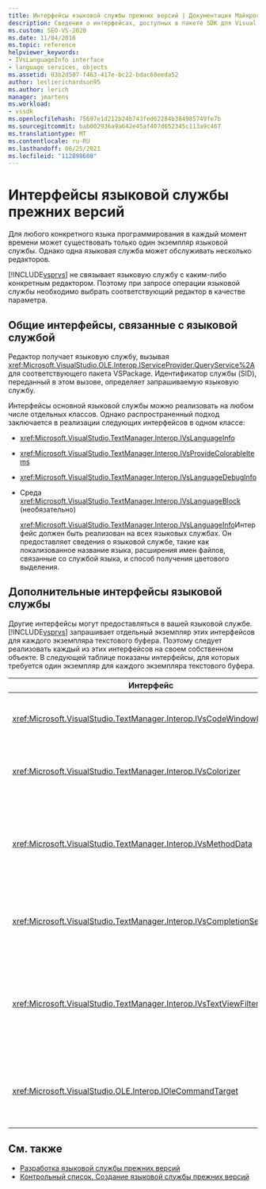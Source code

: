 ```yaml
---
title: Интерфейсы языковой службы прежних версий | Документация Майкрософт
description: Сведения о интерфейсах, доступных в пакете SDK для Visual Studio, которые предоставляют функции устаревшей языковой службы.
ms.custom: SEO-VS-2020
ms.date: 11/04/2016
ms.topic: reference
helpviewer_keywords:
- IVsLanguageInfo interface
- language services, objects
ms.assetid: 03b2d507-f463-417e-bc22-bdac68eeda52
author: leslierichardson95
ms.author: lerich
manager: jmartens
ms.workload:
- vssdk
ms.openlocfilehash: 75697e1d212b24b743fed62284b384985749fe7b
ms.sourcegitcommit: bab002936a9a642e45af407d652345c113a9c467
ms.translationtype: MT
ms.contentlocale: ru-RU
ms.lasthandoff: 06/25/2021
ms.locfileid: "112898608"
---
```

# <a name="legacy-language-service-interfaces"></a>Интерфейсы языковой службы прежних версий
Для любого конкретного языка программирования в каждый момент времени может существовать только один экземпляр языковой службы. Однако одна языковая служба может обслуживать несколько редакторов.

 [!INCLUDE[vsprvs](../../code-quality/includes/vsprvs_md.md)] не связывает языковую службу с каким-либо конкретным редактором. Поэтому при запросе операции языковой службы необходимо выбрать соответствующий редактор в качестве параметра.

## <a name="common-interfaces-associated-with-language-services"></a>Общие интерфейсы, связанные с языковой службой
 Редактор получает языковую службу, вызывая <xref:Microsoft.VisualStudio.OLE.Interop.IServiceProvider.QueryService%2A> для соответствующего пакета VSPackage. Идентификатор службы (SID), переданный в этом вызове, определяет запрашиваемую языковую службу.

 Интерфейсы основной языковой службы можно реализовать на любом числе отдельных классов. Однако распространенный подход заключается в реализации следующих интерфейсов в одном классе:

- <xref:Microsoft.VisualStudio.TextManager.Interop.IVsLanguageInfo>

- <xref:Microsoft.VisualStudio.TextManager.Interop.IVsProvideColorableItems>

- <xref:Microsoft.VisualStudio.TextManager.Interop.IVsLanguageDebugInfo>

- Среда <xref:Microsoft.VisualStudio.TextManager.Interop.IVsLanguageBlock> (необязательно)

  <xref:Microsoft.VisualStudio.TextManager.Interop.IVsLanguageInfo>Интерфейс должен быть реализован на всех языковых службах. Он предоставляет сведения о языковой службе, такие как локализованное название языка, расширения имен файлов, связанные со службой языка, и способ получения цветового выделения.

## <a name="additional-language-service-interfaces"></a>Дополнительные интерфейсы языковой службы
 Другие интерфейсы могут предоставляться в вашей языковой службе. [!INCLUDE[vsprvs](../../code-quality/includes/vsprvs_md.md)] запрашивает отдельный экземпляр этих интерфейсов для каждого экземпляра текстового буфера. Поэтому следует реализовать каждый из этих интерфейсов на своем собственном объекте. В следующей таблице показаны интерфейсы, для которых требуется один экземпляр для каждого экземпляра текстового буфера.

|Интерфейс|Описание|
|---------------|-----------------|
|<xref:Microsoft.VisualStudio.TextManager.Interop.IVsCodeWindowManager>|Управляет оформлением окна кода, например раскрывающимся полосой. Этот интерфейс можно получить с помощью <xref:Microsoft.VisualStudio.TextManager.Interop.IVsLanguageInfo.GetCodeWindowManager%2A> метода. <xref:Microsoft.VisualStudio.TextManager.Interop.IVsCodeWindowManager>По одному окну кода.|
|<xref:Microsoft.VisualStudio.TextManager.Interop.IVsColorizer>|Замечает ключевые слова языка и разделители. Этот интерфейс можно получить с помощью <xref:Microsoft.VisualStudio.TextManager.Interop.IVsLanguageInfo.GetColorizer%2A> метода. <xref:Microsoft.VisualStudio.TextManager.Interop.IVsColorizer> вызывается во время рисования. Старайтесь не допустить интенсивного выполнения вычислительных операций в <xref:Microsoft.VisualStudio.TextManager.Interop.IVsColorizer> или производительности.|
|<xref:Microsoft.VisualStudio.TextManager.Interop.IVsMethodData>|Предоставляет подсказки параметров IntelliSense. Когда языковая служба распознает символ, указывающий, что следует отображать данные метода, например открывающую скобку, он вызывает <xref:Microsoft.VisualStudio.TextManager.Interop.IVsMethodTipWindow.SetMethodData%2A> метод, чтобы уведомить текстовое представление о том, что языковая служба готова отобразить подсказку сведений о параметрах. Затем текстовое представление обращается обратно к языковой службе с помощью методов <xref:Microsoft.VisualStudio.TextManager.Interop.IVsMethodData> интерфейса, чтобы получить необходимую информацию для отображения подсказки.|
|<xref:Microsoft.VisualStudio.TextManager.Interop.IVsCompletionSet>|Обеспечивает завершение операторов IntelliSense. Когда языковая служба готова к отображению списка завершения, она вызывает <xref:Microsoft.VisualStudio.TextManager.Interop.IVsTextView.UpdateCompletionStatus%2A> метод в текстовом представлении. Затем текстовое представление обращается обратно к языковой службе с помощью методов <xref:Microsoft.VisualStudio.TextManager.Interop.IVsCompletionSet> объекта.|
|<xref:Microsoft.VisualStudio.TextManager.Interop.IVsTextViewFilter>|Позволяет изменять текстовое представление с помощью обработчика команд. Класс, в котором реализуется <xref:Microsoft.VisualStudio.TextManager.Interop.IVsTextViewFilter> интерфейс, должен также реализовать <xref:Microsoft.VisualStudio.OLE.Interop.IOleCommandTarget> интерфейс. Текстовое представление получает <xref:Microsoft.VisualStudio.TextManager.Interop.IVsTextViewFilter> объект, запрашивая <xref:Microsoft.VisualStudio.OLE.Interop.IOleCommandTarget> объект, который передается в <xref:Microsoft.VisualStudio.TextManager.Interop.IVsTextView.AddCommandFilter%2A> метод. <xref:Microsoft.VisualStudio.TextManager.Interop.IVsTextViewFilter>Для каждого представления должен быть один объект.|
|<xref:Microsoft.VisualStudio.OLE.Interop.IOleCommandTarget>|Перехватывает команды, которые пользователь вводит в окно кода. Отслеживайте выходные данные <xref:Microsoft.VisualStudio.OLE.Interop.IOleCommandTarget> реализации, чтобы предоставить пользовательские сведения о завершении и просмотреть изменения<br /><br /> Чтобы передать <xref:Microsoft.VisualStudio.OLE.Interop.IOleCommandTarget> объект в текстовое представление, вызовите <xref:Microsoft.VisualStudio.TextManager.Interop.IVsTextView.AddCommandFilter%2A> .|

## <a name="see-also"></a>См. также
- [Разработка языковой службы прежних версий](../../extensibility/internals/developing-a-legacy-language-service.md)
- [Контрольный список. Создание языковой службы прежних версий](../../extensibility/internals/checklist-creating-a-legacy-language-service.md)
